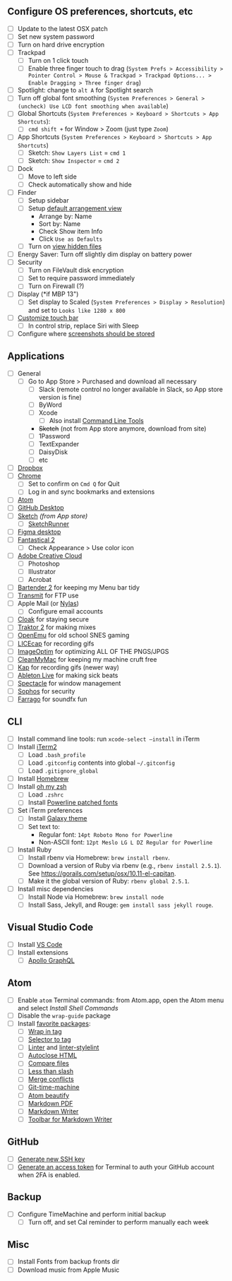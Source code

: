 ## Configure OS preferences, shortcuts, etc
- [ ] Update to the latest OSX patch
- [ ] Set new system password
- [ ] Turn on hard drive encryption
- [ ] Trackpad
  - [ ] Turn on 1 click touch
  - [ ] Enable three finger touch to drag (`System Prefs > Accessibility > Pointer Control > Mouse & Trackpad > Trackpad Options... > Enable Dragging > Three finger drag`)
- [ ] Spotlight: change to `alt A` for Spotlight search
- [ ] Turn off global font smoothing (`System Preferences > General > (uncheck) Use LCD font smoothing when available`)
- [ ] Global Shortcuts (`System Preferences > Keyboard > Shortcuts > App Shortcuts`): 
  - [ ] `cmd shift +` for Window > Zoom (just type `Zoom`)
- [ ] App Shortcuts (`System Preferences > Keyboard > Shortcuts > App Shortcuts`)
  - [ ] Sketch: `Show Layers List` = `cmd 1`
  - [ ] Sketch: `Show Inspector` = `cmd 2`
- [ ] Dock
  - [ ] Move to left side
  - [ ] Check automatically show and hide
- [ ] Finder
  - [ ] Setup sidebar
  - [ ] Setup [default arrangement view](https://howchoo.com/g/mzuxyjqyzmy/how-to-set-the-view-options-for-all-finder-windows-in-os-x)
    - Arrange by: Name
    - Sort by: Name
    - Check Show item Info
    - Click `Use as Defaults`
  - [ ] Turn on [view hidden files](https://gist.github.com/jglovier/f87661ad2d10fa747ad6fcbbf7224305)
- [ ] Energy Saver: Turn off slightly dim display on battery power
- [ ] Security
  - [ ] Turn on FileVault disk encryption
  - [ ] Set to require password immediately
  - [ ] Turn on Firewall (?)
- [ ] Display (*if MBP 13")
  - [ ] Set display to Scaled (`System Preferences > Display > Resolution`) and set to `Looks like 1280 x 800`
- [ ] [Customize touch bar](https://support.apple.com/en-us/HT207055)
  - [ ] In control strip, replace Siri with Sleep
- [ ] Configure where [screenshots should be stored](https://www.hellotech.com/guide/for/how-to-change-where-screenshots-are-saved-on-mac)

## Applications
- [ ] General
  - [ ] Go to App Store > Purchased and download all necessary
    - [ ] Slack (remote control no longer available in Slack, so App store version is fine)
    - [ ] ByWord
    - [ ] Xcode
      - [ ] Also install [Command Line Tools](https://gist.github.com/jglovier/842c61d5a4347cdc18f812e2ef7c2928)
    - ~~Sketch~~ (not from App store anymore, download from site)
    - [ ] 1Password
    - [ ] TextExpander
    - [ ] DaisyDisk
    - [ ] etc
- [ ] [Dropbox](https://www.dropbox.com/install)
- [ ] [Chrome](http://www.google.com/chrome/)
  - [ ] Set to confirm on `Cmd Q` for Quit
  - [ ] Log in and sync bookmarks and extensions
- [ ] [Atom](http://atom.io)
- [ ] [GitHub Desktop](https://desktop.github.com/)
- [ ] [Sketch](http://www.sketchapp.com/) *(from App store)*
  - [ ] [SketchRunner](https://sketchrunner.com/)
- [ ] [Figma desktop](https://www.figma.com/downloads/)
- [ ] [Fantastical 2](https://flexibits.com/fantastical)
  - [ ] Check Appearance > Use color icon
- [ ] [Adobe Creative Cloud](http://www.adobe.com/creativecloud.html)
  - [ ] Photoshop
  - [ ] Illustrator
  - [ ] Acrobat
- [ ] [Bartender 2](https://www.macbartender.com/) for keeping my Menu bar tidy
- [ ] [Transmit](https://panic.com/transmit/) for FTP use
- [ ] Apple Mail (or [Nylas](https://nylas.com/))
  - [ ] Configure email accounts
- [ ] [Cloak](https://www.getcloak.com/) for staying secure
- [ ] [Traktor 2](http://www.native-instruments.com/en/products/traktor/dj-software/traktor-pro-2/) for making mixes
- [ ] [OpenEmu](http://openemu.org/) for old school SNES gaming
- [ ] [LICEcap](http://www.cockos.com/licecap/) for recording gifs
- [ ] [ImageOptim](https://imageoptim.com/) for optimizing ALL OF THE PNGS/JPGS
- [ ] [CleanMyMac](http://macpaw.com/cleanmymac) for keeping my machine cruft free
- [ ] [Kap](https://getkap.co/) for recording gifs (newer way)
- [ ] [Ableton Live](https://www.ableton.com/en/account/) for making sick beats
- [ ] [Spectacle](https://www.spectacleapp.com/) for window management
- [ ] [Sophos](https://home.sophos.com/download-mac-anti-virus) for security
- [ ] [Farrago](https://rogueamoeba.com/farrago/) for soundfx fun

## CLI
- [ ] Install command line tools: run `xcode-select —install` in iTerm
- [ ] Install [iTerm2](https://www.iterm2.com/)
  - [ ] Load `.bash_profile`
  - [ ] Load `.gitconfig` contents into global `~/.gitconfig`
  - [ ] Load `.gitignore_global`
- [ ] Install [Homebrew](https://brew.sh/)
- [ ] Install [oh my zsh](http://ohmyz.sh/)
  - [ ] Load `.zshrc`
  - [ ] Install [Powerline patched fonts](https://github.com/powerline/fonts/)
- [ ] Set iTerm preferences
  - [ ] Install [Galaxy theme](https://github.com/jglovier/galaxy-theme-iterm)
  - [ ] Set text to:
    - Regular font: `14pt Roboto Mono for Powerline`
    - Non-ASCII font: `12pt Meslo LG L DZ Regular for Powerline`
- [ ] Install Ruby
  - [ ] Install rbenv via Homebrew: `brew install rbenv`.
  - [ ] Download a version of Ruby via rbenv (e.g., `rbenv install 2.5.1`). See <https://gorails.com/setup/osx/10.11-el-capitan>.
  - [ ] Make it the global version of Ruby: `rbenv global 2.5.1`.
- [ ] Install misc dependencies
  - [ ] Install Node via Homebrew: `brew install node`
  - [ ] Install Sass, Jekyll, and Rouge: `gem install sass jekyll rouge`.
  
## Visual Studio Code

- [ ] Install [VS Code](https://code.visualstudio.com/)
- [ ] Install extensions
  - [ ] [Apollo GraphQL](https://marketplace.visualstudio.com/items?itemName=apollographql.vscode-apollo)

## Atom
- [ ] Enable `atom` Terminal commands: from Atom.app, open the Atom menu and select *Install Shell Commands*
- [ ] Disable the `wrap-guide` package
- [ ] Install [favorite packages](https://atom.io/users/jglovier/stars):
  - [ ] [Wrap in tag](https://atom.io/packages/atom-wrap-in-tag)
  - [ ] [Selector to tag](https://atom.io/packages/selector-to-tag)
  - [ ] [Linter](https://atom.io/packages/linter) and [linter-stylelint](https://atom.io/packages/linter-stylelint)
  - [ ] [Autoclose HTML](https://atom.io/packages/autoclose-html)
  - [ ] [Compare files](https://atom.io/packages/compare-files)
  - [ ] [Less than slash](https://atom.io/packages/less-than-slash)
  - [ ] [Merge conflicts](https://atom.io/packages/merge-conflicts)
  - [ ] [Git-time-machine](https://atom.io/packages/git-time-machine)
  - [ ] [Atom beautify](https://atom.io/packages/atom-beautify)
  - [ ] [Markdown PDF](https://atom.io/packages/markdown-pdf)
  - [ ] [Markdown Writer](https://atom.io/packages/markdown-writer)
  - [ ] [Toolbar for Markdown Writer](https://atom.io/packages/tool-bar-markdown-writer)

## GitHub
- [ ] [Generate new SSH key](https://help.github.com/articles/generating-an-ssh-key/)
- [ ] [Generate an access token](https://help.github.com/articles/creating-an-access-token-for-command-line-use/) for Terminal to auth your GitHub account when 2FA is enabled.

## Backup
- [ ] Configure TimeMachine and perform initial backup
  - [ ] Turn off, and set Cal reminder to perform manually each week

## Misc
- [ ] Install Fonts from backup fronts dir
- [ ] Download music from Apple Music
